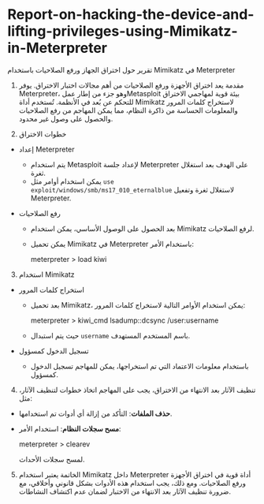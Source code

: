 # Report-on-hacking-the-device-and-lifting-privileges-using-Mimikatz-in-Meterpreter

 تقرير حول اختراق الجهاز ورفع الصلاحيات باستخدام Mimikatz في Meterpreter

 1. مقدمة
يعد اختراق الأجهزة ورفع الصلاحيات من أهم مجالات اختبار الاختراق. يوفر Meterpreter، وهو جزء من إطار عملMetasploit بيئة قوية لمهاجمي الاختراق للتحكم عن بُعد في الأنظمة. تُستخدم أداة Mimikatz لاستخراج كلمات المرور والمعلومات الحساسة من ذاكرة النظام، مما يمكن المهاجم من رفع الصلاحيات والحصول على وصول غير محدود.

 2. خطوات الاختراق

- إعداد Meterpreter
  - يتم استخدام Metasploit لإعداد جلسة Meterpreter على الهدف بعد استغلال ثغرة.
  - يمكن استخدام أوامر مثل `use exploit/windows/smb/ms17_010_eternalblue` لاستغلال ثغرة وتفعيل Meterpreter.

- رفع الصلاحيات
  - بعد الحصول على الوصول الأساسي، يمكن استخدام Mimikatz لرفع الصلاحيات. 
  - يمكن تحميل Mimikatz في Meterpreter باستخدام الأمر:

    meterpreter > load kiwi


 3. استخدام Mimikatz

- استخراج كلمات المرور
  - بعد تحميل Mimikatz، يمكن استخدام الأوامر التالية لاستخراج كلمات المرور:

    meterpreter > kiwi_cmd lsadump::dcsync /user:username

  - حيث يتم استبدال `username` باسم المستخدم المستهدف.

- تسجيل الدخول كمسؤول
  - باستخدام معلومات الاعتماد التي تم استخراجها، يمكن للمهاجم تسجيل الدخول كمسؤول.

 4. تنظيف الآثار
بعد الانتهاء من الاختراق، يجب على المهاجم اتخاذ خطوات لتنظيف الآثار، مثل:

- **حذف الملفات**: التأكد من إزالة أي أدوات تم استخدامها.
- **مسح سجلات النظام**: استخدام الأمر:

  meterpreter > clearev

  لمسح سجلات الأحداث.

 5. الخاتمة
يعتبر استخدام Mimikatz داخل Meterpreter أداة قوية في اختراق الأجهزة ورفع الصلاحيات. ومع ذلك، يجب استخدام هذه الأدوات بشكل قانوني وأخلاقي، مع ضرورة تنظيف الآثار بعد الانتهاء من الاختبار لضمان عدم اكتشاف النشاطات.

